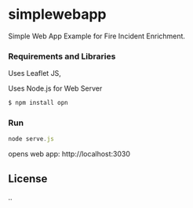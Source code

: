 # simplewebapp

Simple Web App Example for Fire Incident Enrichment.

### Requirements and Libraries

Uses Leaflet JS,

Uses Node.js for Web Server

``` sh
$ npm install opn
```

### Run

```js
node serve.js

```
opens web app: http://localhost:3030

## License

..